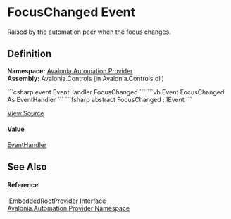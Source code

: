 # FocusChanged Event


Raised by the automation peer when the focus changes.



## Definition
**Namespace:** <a href="N_Avalonia_Automation_Provider">Avalonia.Automation.Provider</a>  
**Assembly:** Avalonia.Controls (in Avalonia.Controls.dll)

<Tabs groupId="api-code-preview">
<TabItem value="csharp" label="C#">
```csharp
event EventHandler FocusChanged
```
</TabItem>
<TabItem value="vb" label="VB">
```vb
Event FocusChanged As EventHandler
```
</TabItem>
<TabItem value="fsharp" label="F#">
```fsharp
abstract FocusChanged : IEvent<EventHandler,
    EventArgs>
```
</TabItem>
</Tabs>



<a href="https://github.com/AvaloniaUI/Avalonia/tree/master/src/Avalonia.Controls/Automation/Provider/IEmbeddedRootProvider.cs" title="View the source code">View Source</a>



#### Value
<a href="https://learn.microsoft.com/dotnet/api/system.eventhandler" target="_blank" rel="noopener noreferrer">EventHandler</a>

## See Also


#### Reference
<a href="T_Avalonia_Automation_Provider_IEmbeddedRootProvider">IEmbeddedRootProvider Interface</a>  
<a href="N_Avalonia_Automation_Provider">Avalonia.Automation.Provider Namespace</a>  

